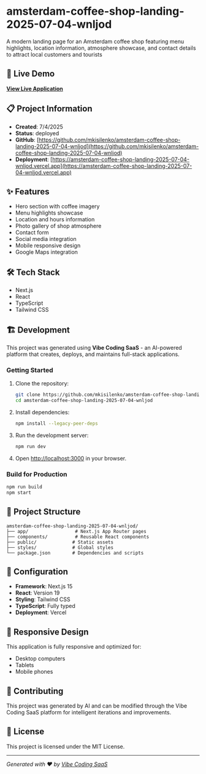 # amsterdam-coffee-shop-landing-2025-07-04-wnljod

A modern landing page for an Amsterdam coffee shop featuring menu highlights, location information, atmosphere showcase, and contact details to attract local customers and tourists

## 🚀 Live Demo

**[View Live Application](https://amsterdam-coffee-shop-landing-2025-07-04-wnljod.vercel.app)**

## 📋 Project Information

- **Created**: 7/4/2025
- **Status**: deployed
- **GitHub**: [https://github.com/mkisilenko/amsterdam-coffee-shop-landing-2025-07-04-wnljod](https://github.com/mkisilenko/amsterdam-coffee-shop-landing-2025-07-04-wnljod)
- **Deployment**: [https://amsterdam-coffee-shop-landing-2025-07-04-wnljod.vercel.app](https://amsterdam-coffee-shop-landing-2025-07-04-wnljod.vercel.app)

## ✨ Features

- Hero section with coffee imagery
- Menu highlights showcase
- Location and hours information
- Photo gallery of shop atmosphere
- Contact form
- Social media integration
- Mobile responsive design
- Google Maps integration

## 🛠️ Tech Stack

- Next.js
- React
- TypeScript
- Tailwind CSS

## 🏗️ Development

This project was generated using **Vibe Coding SaaS** - an AI-powered platform that creates, deploys, and maintains full-stack applications.

### Getting Started

1. Clone the repository:
   ```bash
   git clone https://github.com/mkisilenko/amsterdam-coffee-shop-landing-2025-07-04-wnljod
   cd amsterdam-coffee-shop-landing-2025-07-04-wnljod
   ```

2. Install dependencies:
   ```bash
   npm install --legacy-peer-deps
   ```

3. Run the development server:
   ```bash
   npm run dev
   ```

4. Open [http://localhost:3000](http://localhost:3000) in your browser.

### Build for Production

```bash
npm run build
npm start
```

## 📝 Project Structure

```
amsterdam-coffee-shop-landing-2025-07-04-wnljod/
├── app/                 # Next.js App Router pages
├── components/          # Reusable React components
├── public/             # Static assets
├── styles/             # Global styles
└── package.json        # Dependencies and scripts
```

## 🔧 Configuration

- **Framework**: Next.js 15
- **React**: Version 19
- **Styling**: Tailwind CSS
- **TypeScript**: Fully typed
- **Deployment**: Vercel

## 📱 Responsive Design

This application is fully responsive and optimized for:
- Desktop computers
- Tablets
- Mobile phones

## 🤝 Contributing

This project was generated by AI and can be modified through the Vibe Coding SaaS platform for intelligent iterations and improvements.

## 📄 License

This project is licensed under the MIT License.

---

*Generated with ❤️ by [Vibe Coding SaaS](https://github.com/mkisilenko/mk-ai-apps-builder)*
